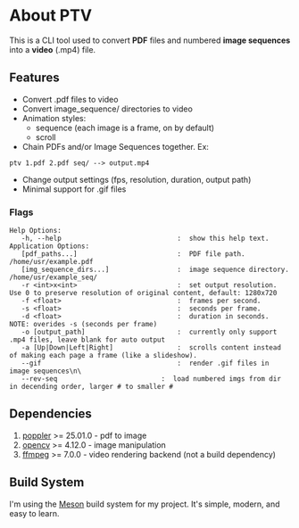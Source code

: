 # About PTV
This is a CLI tool used to convert **PDF** files and numbered **image sequences** into a **video** (.mp4) file.

## Features
- Convert .pdf files to video
- Convert image_sequence/ directories to video
- Animation styles:
	- sequence (each image is a frame, on by default)
	- scroll
- Chain PDFs and/or Image Sequences together. Ex:
```
ptv 1.pdf 2.pdf seq/ --> output.mp4
```
- Change output settings (fps, resolution, duration, output path)
- Minimal support for .gif files

### Flags
```
Help Options:
   -h, --help                             :  show this help text.
Application Options:
   [pdf_paths...]                         :  PDF file path. /home/usr/example.pdf
   [img_sequence_dirs...]                 :  image sequence directory. /home/usr/example_seq/
   -r <int>x<int>                         :  set output resolution. Use 0 to preserve resolution of original content, default: 1280x720
   -f <float>                             :  frames per second.
   -s <float>                             :  seconds per frame.
   -d <float>                             :  duration in seconds. NOTE: overides -s (seconds per frame)
   -o [output_path]                       :  currently only support .mp4 files, leave blank for auto output
   -a [Up|Down|Left|Right]                :  scrolls content instead of making each page a frame (like a slideshow).
   --gif                                  :  render .gif files in image sequences\n\
   --rev-seq                          :  load numbered imgs from dir in decending order, larger # to smaller #
```
## Dependencies
1. [poppler](https://poppler.freedesktop.org/) >= 25.01.0 - pdf to image
2. [opencv](https://opencv.org/) >= 4.12.0 - image manipulation
3. [ffmpeg](https://ffmpeg.org/) >= 7.0.0 - video rendering backend (not a build dependency)

## Build System
I'm using the [Meson](https://mesonbuild.com/) build system for my project. It's simple, modern, and easy to learn.
